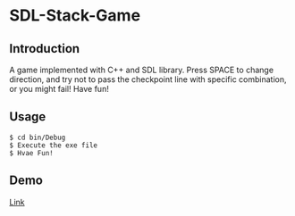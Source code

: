 # SDL-Stack-Game

## Introduction
A game implemented with C++ and SDL library. Press SPACE to change direction, and try not to pass the checkpoint line with specific combination, or you might fail! Have fun!

## Usage
```
$ cd bin/Debug
$ Execute the exe file
$ Hvae Fun!
```

## Demo
[Link](https://drive.google.com/file/d/0B-Cc0zdxKlJaVElOMk5ENlB0SFk/view?usp=sharing)
